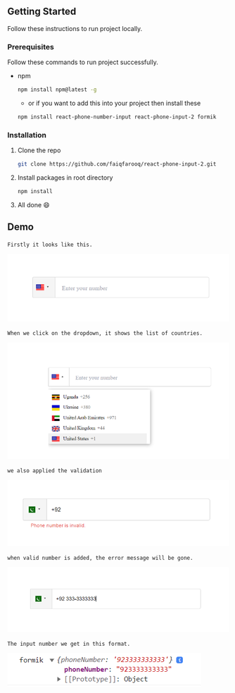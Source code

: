 ## Getting Started

Follow these instructions to run project locally.

### Prerequisites

Follow these commands to run project successfully.

-   npm

    ```sh
    npm install npm@latest -g
    ```

    -   or if you want to add this into your project then install these
    ```sh
    npm install react-phone-number-input react-phone-input-2 formik
    ```
    

### Installation

1. Clone the repo

    ```sh
    git clone https://github.com/faiqfarooq/react-phone-input-2.git
    ```

2. Install packages in root directory

    ```sh
    npm install
    ```

3. All done :smile:

<!-- USAGE  -->

## Demo
`Firstly it looks like this.`

![My Image](src/assets/1.png)

`When we click on the dropdown, it shows the list of countries.`

![My Image](src/assets/first.png)

`we also applied the validation`

![My Image](src/assets/validation.png)

`when valid number is added, the error message will be gone.`

![My Image](src/assets/qq.png)

`The input number we get in this format. `

![My Image](src/assets/console.png)








